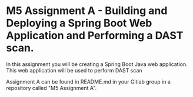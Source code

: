 # M5 Assignment A - Building and Deploying a Spring Boot Web Application and Performing a DAST scan.

In this assignment you will be creating a Spring Boot Java web application.  This web application will be used to perform DAST scan

Assignment A can be found in README.md in your Gitlab group in a repository called "M5 Assignment A". 